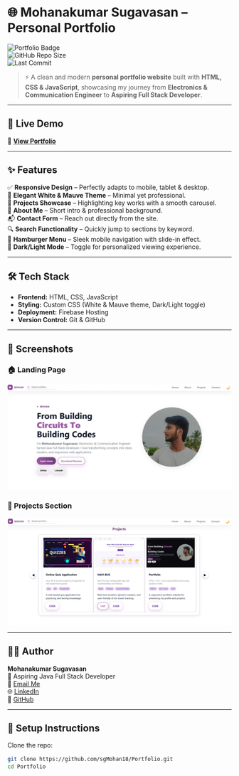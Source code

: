 # 🌐 Mohanakumar Sugavasan – Personal Portfolio  

![Portfolio Badge](https://img.shields.io/badge/Portfolio-Live-6C63FF?style=for-the-badge&logo=google-chrome&logoColor=white)  
![GitHub Repo Size](https://img.shields.io/github/repo-size/sgMohan18/Portfolio?style=for-the-badge&color=6C63FF)  
![Last Commit](https://img.shields.io/github/last-commit/sgMohan18/Portfolio?style=for-the-badge&color=purple)  

> ⚡ A clean and modern **personal portfolio website** built with **HTML, CSS & JavaScript**, showcasing my journey from **Electronics & Communication Engineer** to **Aspiring Full Stack Developer**.  

---

## 🚀 Live Demo  
🔗 [**View Portfolio**](https://navi-bus-7d6bb.web.app/)  

---

## ✨ Features  
✅ **Responsive Design** – Perfectly adapts to mobile, tablet & desktop.  
🎨 **Elegant White & Mauve Theme** – Minimal yet professional.  
📂 **Projects Showcase** – Highlighting key works with a smooth carousel.  
📝 **About Me** – Short intro & professional background.  
📬 **Contact Form** – Reach out directly from the site.  
🔍 **Search Functionality** – Quickly jump to sections by keyword.  
🍔 **Hamburger Menu** – Sleek mobile navigation with slide-in effect.  
🌙 **Dark/Light Mode** – Toggle for personalized viewing experience.  

---

## 🛠️ Tech Stack  
- **Frontend:** HTML, CSS, JavaScript  
- **Styling:** Custom CSS (White & Mauve theme, Dark/Light toggle)  
- **Deployment:** Firebase Hosting  
- **Version Control:** Git & GitHub  

---

## 📸 Screenshots  

### 🏠 Landing Page  
![Landing Page](assets/landingPage.png)  

### 📂 Projects Section  
![Projects](assets/ProjectsPage.png)  

---

## 👨‍💻 Author  

**Mohanakumar Sugavasan**  
💼 Aspiring Java Full Stack Developer  
📧 [Email Me](mailto:youremail@example.com)  
🌐 [LinkedIn](http://www.linkedin.com/in/mohanakumar18)  
🐙 [GitHub](https://github.com/sgMohan18)  

---

## 📌 Setup Instructions  

Clone the repo:  
```bash
git clone https://github.com/sgMohan18/Portfolio.git
cd Portfolio
